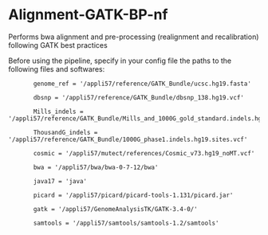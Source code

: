 # Alignment-GATK-BP-nf
Performs bwa alignment and pre-processing (realignment and recalibration) following GATK best practices

Before using the pipeline, specify in your config file the paths to the following files and softwares:

		   genome_ref = '/appli57/reference/GATK_Bundle/ucsc.hg19.fasta'
		   
		   dbsnp = '/appli57/reference/GATK_Bundle/dbsnp_138.hg19.vcf'
		   
		   Mills_indels = '/appli57/reference/GATK_Bundle/Mills_and_1000G_gold_standard.indels.hg19.sites.vcf'
		   
		   ThousandG_indels = '/appli57/reference/GATK_Bundle/1000G_phase1.indels.hg19.sites.vcf'
		   
		   cosmic = '/appli57/mutect/references/Cosmic_v73.hg19_noMT.vcf'
		   
		   bwa = '/appli57/bwa/bwa-0-7-12/bwa'
		   
		   java17 = 'java'
		   
		   picard = '/appli57/picard/picard-tools-1.131/picard.jar'
		   
		   gatk = '/appli57/GenomeAnalysisTK/GATK-3.4-0/'
		   
		   samtools = '/appli57/samtools/samtools-1.2/samtools'



		   

